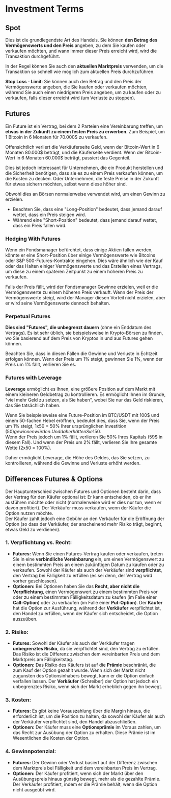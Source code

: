 # Investment Terms

## Spot

Dies ist die grundlegendste Art des Handels. Sie können **den Betrag des Vermögenswerts und den Preis** angeben, zu dem Sie kaufen oder verkaufen möchten, und wann immer dieser Preis erreicht wird, wird die Transaktion durchgeführt.

In der Regel können Sie auch den **aktuellen Marktpreis** verwenden, um die Transaktion so schnell wie möglich zum aktuellen Preis durchzuführen.

**Stop Loss - Limit**: Sie können auch den Betrag und den Preis der Vermögenswerte angeben, die Sie kaufen oder verkaufen möchten, während Sie auch einen niedrigeren Preis angeben, um zu kaufen oder zu verkaufen, falls dieser erreicht wird (um Verluste zu stoppen).

## Futures

Ein Future ist ein Vertrag, bei dem 2 Parteien eine Vereinbarung treffen, um **etwas in der Zukunft zu einem festen Preis zu erwerben**. Zum Beispiel, um 1 Bitcoin in 6 Monaten für 70.000$ zu verkaufen.

Offensichtlich verliert die Verkäuferseite Geld, wenn der Bitcoin-Wert in 6 Monaten 80.000$ beträgt, und die Käuferseite verdient. Wenn der Bitcoin-Wert in 6 Monaten 60.000$ beträgt, passiert das Gegenteil.

Dies ist jedoch interessant für Unternehmen, die ein Produkt herstellen und die Sicherheit benötigen, dass sie es zu einem Preis verkaufen können, um die Kosten zu decken. Oder Unternehmen, die feste Preise in der Zukunft für etwas sichern möchten, selbst wenn diese höher sind.

Obwohl dies an Börsen normalerweise verwendet wird, um einen Gewinn zu erzielen.

* Beachten Sie, dass eine "Long-Position" bedeutet, dass jemand darauf wettet, dass ein Preis steigen wird.
* Während eine "Short-Position" bedeutet, dass jemand darauf wettet, dass ein Preis fallen wird.

### Hedging With Futures <a href="#mntl-sc-block_7-0" id="mntl-sc-block_7-0"></a>

Wenn ein Fondsmanager befürchtet, dass einige Aktien fallen werden, könnte er eine Short-Position über einige Vermögenswerte wie Bitcoins oder S&P 500-Futures-Kontrakte eingehen. Dies wäre ähnlich wie der Kauf oder das Halten einiger Vermögenswerte und das Erstellen eines Vertrags, um diese zu einem späteren Zeitpunkt zu einem höheren Preis zu verkaufen.&#x20;

Falls der Preis fällt, wird der Fondsmanager Gewinne erzielen, weil er die Vermögenswerte zu einem höheren Preis verkauft. Wenn der Preis der Vermögenswerte steigt, wird der Manager diesen Vorteil nicht erzielen, aber er wird seine Vermögenswerte dennoch behalten.

### Perpetual Futures

**Dies sind "Futures", die unbegrenzt dauern** (ohne ein Enddatum des Vertrags). Es ist sehr üblich, sie beispielsweise in Krypto-Börsen zu finden, wo Sie basierend auf dem Preis von Kryptos in und aus Futures gehen können.

Beachten Sie, dass in diesen Fällen die Gewinne und Verluste in Echtzeit erfolgen können. Wenn der Preis um 1% steigt, gewinnen Sie 1%, wenn der Preis um 1% fällt, verlieren Sie es.

### Futures with Leverage

**Leverage** ermöglicht es Ihnen, eine größere Position auf dem Markt mit einem kleineren Geldbetrag zu kontrollieren. Es ermöglicht Ihnen im Grunde, "viel mehr Geld zu setzen, als Sie haben", wobei Sie nur das Geld riskieren, das Sie tatsächlich haben.

Wenn Sie beispielsweise eine Future-Position im BTC/USDT mit 100$ und einem 50-fachen Hebel eröffnen, bedeutet dies, dass Sie, wenn der Preis um 1% steigt, 1x50 = 50% Ihrer ursprünglichen Investition (50$) gewinnen würden. Und daher hätten Sie 150$.\
Wenn der Preis jedoch um 1% fällt, verlieren Sie 50% Ihres Kapitals (59$ in diesem Fall). Und wenn der Preis um 2% fällt, verlieren Sie Ihre gesamte Wette (2x50 = 100%).

Daher ermöglicht Leverage, die Höhe des Geldes, das Sie setzen, zu kontrollieren, während die Gewinne und Verluste erhöht werden.

## Differences Futures & Options

Der Hauptunterschied zwischen Futures und Optionen besteht darin, dass der Vertrag für den Käufer optional ist: Er kann entscheiden, ob er ihn ausführen möchte oder nicht (normalerweise wird er dies nur tun, wenn er davon profitiert). Der Verkäufer muss verkaufen, wenn der Käufer die Option nutzen möchte.\
Der Käufer zahlt jedoch eine Gebühr an den Verkäufer für die Eröffnung der Option (so dass der Verkäufer, der anscheinend mehr Risiko trägt, beginnt, etwas Geld zu verdienen).

### 1. **Verpflichtung vs. Recht:**

* **Futures:** Wenn Sie einen Futures-Vertrag kaufen oder verkaufen, treten Sie in eine **verbindliche Vereinbarung** ein, um einen Vermögenswert zu einem bestimmten Preis an einem zukünftigen Datum zu kaufen oder zu verkaufen. Sowohl der Käufer als auch der Verkäufer sind **verpflichtet**, den Vertrag bei Fälligkeit zu erfüllen (es sei denn, der Vertrag wird vorher geschlossen).
* **Optionen:** Bei Optionen haben Sie das **Recht, aber nicht die Verpflichtung**, einen Vermögenswert zu einem bestimmten Preis vor oder zu einem bestimmten Fälligkeitsdatum zu kaufen (im Falle einer **Call-Option**) oder zu verkaufen (im Falle einer **Put-Option**). Der **Käufer** hat die Option zur Ausführung, während der **Verkäufer** verpflichtet ist, den Handel zu erfüllen, wenn der Käufer sich entscheidet, die Option auszuüben.

### 2. **Risiko:**

* **Futures:** Sowohl der Käufer als auch der Verkäufer tragen **unbegrenztes Risiko**, da sie verpflichtet sind, den Vertrag zu erfüllen. Das Risiko ist die Differenz zwischen dem vereinbarten Preis und dem Marktpreis am Fälligkeitstag.
* **Optionen:** Das Risiko des Käufers ist auf die **Prämie** beschränkt, die zum Kauf der Option gezahlt wurde. Wenn sich der Markt nicht zugunsten des Optionsinhabers bewegt, kann er die Option einfach verfallen lassen. Der **Verkäufer** (Schreiber) der Option hat jedoch ein unbegrenztes Risiko, wenn sich der Markt erheblich gegen ihn bewegt.

### 3. **Kosten:**

* **Futures:** Es gibt keine Vorauszahlung über die Margin hinaus, die erforderlich ist, um die Position zu halten, da sowohl der Käufer als auch der Verkäufer verpflichtet sind, den Handel abzuschließen.
* **Optionen:** Der Käufer muss eine **Optionsprämie** im Voraus zahlen, um das Recht zur Ausübung der Option zu erhalten. Diese Prämie ist im Wesentlichen die Kosten der Option.

### 4. **Gewinnpotenzial:**

* **Futures:** Der Gewinn oder Verlust basiert auf der Differenz zwischen dem Marktpreis bei Fälligkeit und dem vereinbarten Preis im Vertrag.
* **Optionen:** Der Käufer profitiert, wenn sich der Markt über den Ausübungspreis hinaus günstig bewegt, mehr als die gezahlte Prämie. Der Verkäufer profitiert, indem er die Prämie behält, wenn die Option nicht ausgeübt wird.

